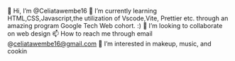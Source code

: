 👋 Hi, I’m @Celiatawembe16
🌱 I’m currently learning HTML,CSS,Javascript,the utilization of Vscode,Vite, Prettier etc. through an amazing program Google Tech Web cohort. :)
💞️ I’m looking to collaborate on web design
📫 How to reach me through email @celiatawembe16@gmail.com
👀 I’m interested in makeup, music, and cookin
